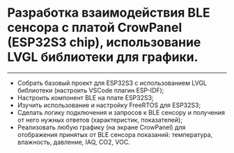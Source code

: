 # Разработка взаимодействия BLE сенсора с платой CrowPanel (ESP32S3 chip), использование LVGL библиотеки для графики.
---

- Cобрать базовый проект для ESP32S3 с использованием LVGL библиотеки (настроить VSCode плагин ESP-IDF);
- Настроить компонент BLE на плате ESP32S3;
- Изучить использование и настройку FreeRTOS для ESP32S3;
- Сделать логику подключения и запросов к BLE сенсору и получения от него нужных ответов (характеристик, показателей);
- Реализовать любую графику (на экране CrowPanel) для отображения принятых от BLE сенсора показаний: температура, влажность, давление, IAQ, CO2, VOC.
